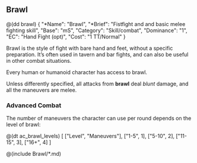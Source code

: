 ## Brawl

@(dd brawl)
{ 
  "*Name": "Brawl",
  "*Brief": "Fistfight and and basic melee fighting skill",
  "Base": "mS",
  "Category": "Skill/combat",
  "Dominance": "1",
  "EC": "Hand Fight (opt)",
  "Cost": "1 TT/Normal"
}

Brawl is the style of fight with bare hand and feet, without a specific
preparation. It’s often used in tavern and bar fights, and can also be
useful in other combat situations.

Every human or humanoid character has access to brawl.

Unless differently specified, all attacks from **brawl** deal _blunt_
damage, and all the maneuvers are melee.

### Advanced Combat

The number of maneuvers the character can use per round depends on
the level of brawl:

@(dt ac_brawl_levels)
[
   ["Level", "Maneuvers"],
   ["1-5", 1],
   ["5-10", 2],
   ["11-15", 3],
   ["16+", 4]
]

@(include Brawl/*.md)
